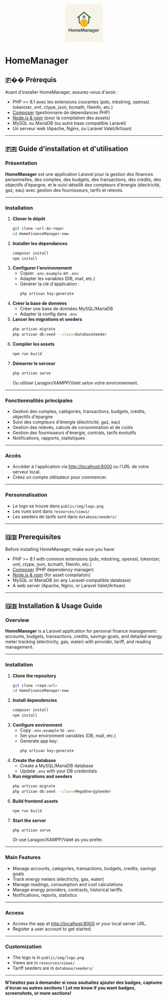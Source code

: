<p align="center">
  <img src="public/img/logo.png" width="120" alt="HomeManager Logo">
</p>

# HomeManager

## 🇫�� Prérequis

Avant d'installer HomeManager, assurez-vous d'avoir :

- PHP >= 8.1 avec les extensions courantes (pdo, mbstring, openssl, tokenizer, xml, ctype, json, bcmath, fileinfo, etc.)
- [Composer](https://getcomposer.org/) (gestionnaire de dépendances PHP)
- [Node.js & npm](https://nodejs.org/) (pour la compilation des assets)
- MySQL ou MariaDB (ou autre base compatible Laravel)
- Un serveur web (Apache, Nginx, ou Laravel Valet/Artisan)

---

## 🇫🇷 Guide d'installation et d'utilisation

### Présentation

**HomeManager** est une application Laravel pour la gestion des finances personnelles, des comptes, des budgets, des transactions, des crédits, des objectifs d'épargne, et le suivi détaillé des compteurs d'énergie (électricité, gaz, eau) avec gestion des fournisseurs, tarifs et relevés.

---

### Installation

1. **Cloner le dépôt**
   ```bash
   git clone <url-du-repo>
   cd HomeFinanceManager-new
   ```
2. **Installer les dépendances**
   ```bash
   composer install
   npm install
   ```
3. **Configurer l'environnement**
   - Copier `.env.example` en `.env`
   - Adapter les variables (DB, mail, etc.)
   - Générer la clé d'application :
     ```bash
     php artisan key:generate
     ```
4. **Créer la base de données**
   - Créer une base de données MySQL/MariaDB
   - Adapter la config dans `.env`
5. **Lancer les migrations et seeders**
   ```bash
   php artisan migrate
   php artisan db:seed --class=DatabaseSeeder
   ```
6. **Compiler les assets**
   ```bash
   npm run build
   ```
7. **Démarrer le serveur**
   ```bash
   php artisan serve
   ```
   Ou utiliser Laragon/XAMPP/Valet selon votre environnement.

---

### Fonctionnalités principales

- Gestion des comptes, catégories, transactions, budgets, crédits, objectifs d'épargne
- Suivi des compteurs d'énergie (électricité, gaz, eau)
- Gestion des relevés, calculs de consommation et de coûts
- Gestion des fournisseurs d'énergie, contrats, tarifs évolutifs
- Notifications, rapports, statistiques

---

### Accès

- Accéder à l'application via [http://localhost:8000](http://localhost:8000) ou l'URL de votre serveur local.
- Créez un compte utilisateur pour commencer.

---

### Personnalisation

- Le logo se trouve dans `public/img/logo.png`
- Les vues sont dans `resources/views/`
- Les seeders de tarifs sont dans `database/seeders/`

---

## 🇬🇧 Prerequisites

Before installing HomeManager, make sure you have:

- PHP >= 8.1 with common extensions (pdo, mbstring, openssl, tokenizer, xml, ctype, json, bcmath, fileinfo, etc.)
- [Composer](https://getcomposer.org/) (PHP dependency manager)
- [Node.js & npm](https://nodejs.org/) (for asset compilation)
- MySQL or MariaDB (or any Laravel-compatible database)
- A web server (Apache, Nginx, or Laravel Valet/Artisan)

---

## 🇬🇧 Installation & Usage Guide

### Overview

**HomeManager** is a Laravel application for personal finance management: accounts, budgets, transactions, credits, savings goals, and detailed energy meter tracking (electricity, gas, water) with provider, tariff, and reading management.

---

### Installation

1. **Clone the repository**
   ```bash
   git clone <repo-url>
   cd HomeFinanceManager-new
   ```
2. **Install dependencies**
   ```bash
   composer install
   npm install
   ```
3. **Configure environment**
   - Copy `.env.example` to `.env`
   - Set your environment variables (DB, mail, etc.)
   - Generate app key:
     ```bash
     php artisan key:generate
     ```
4. **Create the database**
   - Create a MySQL/MariaDB database
   - Update `.env` with your DB credentials
5. **Run migrations and seeders**
   ```bash
   php artisan migrate
   php artisan db:seed --class=MegaEnergySeeder
   ```
6. **Build frontend assets**
   ```bash
   npm run build
   ```
7. **Start the server**
   ```bash
   php artisan serve
   ```
   Or use Laragon/XAMPP/Valet as you prefer.

---

### Main Features

- Manage accounts, categories, transactions, budgets, credits, savings goals
- Track energy meters (electricity, gas, water)
- Manage readings, consumption and cost calculations
- Manage energy providers, contracts, historical tariffs
- Notifications, reports, statistics

---

### Access

- Access the app at [http://localhost:8000](http://localhost:8000) or your local server URL.
- Register a user account to get started.

---

### Customization

- The logo is in `public/img/logo.png`
- Views are in `resources/views/`
- Tariff seeders are in `database/seeders/`

---

**N'hésitez pas à demander si vous souhaitez ajouter des badges, captures d'écran ou autres sections !**
**Let me know if you want badges, screenshots, or more sections!**
